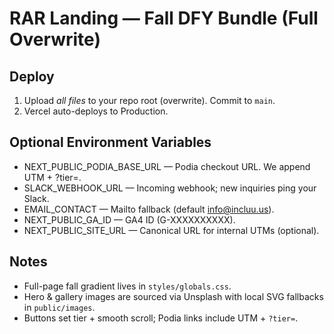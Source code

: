 # RAR Landing — Fall DFY Bundle (Full Overwrite)

## Deploy
1) Upload *all files* to your repo root (overwrite). Commit to `main`.
2) Vercel auto-deploys to Production.

## Optional Environment Variables
- NEXT_PUBLIC_PODIA_BASE_URL — Podia checkout URL. We append UTM + ?tier=.
- SLACK_WEBHOOK_URL — Incoming webhook; new inquiries ping your Slack.
- EMAIL_CONTACT — Mailto fallback (default info@incluu.us).
- NEXT_PUBLIC_GA_ID — GA4 ID (G-XXXXXXXXXX).
- NEXT_PUBLIC_SITE_URL — Canonical URL for internal UTMs (optional).

## Notes
- Full-page fall gradient lives in `styles/globals.css`.
- Hero & gallery images are sourced via Unsplash with local SVG fallbacks in `public/images`.
- Buttons set tier + smooth scroll; Podia links include UTM + `?tier=`.
